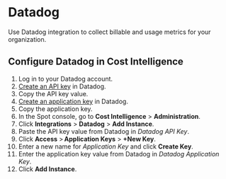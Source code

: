 <meta name="robots" content="noindex">

# Datadog 

Use Datadog integration to collect billable and usage metrics for your organization.

## Configure Datadog in Cost Intelligence   

1. Log in to your Datadog account.
2. [Create an API key](https://docs.datadoghq.com/account_management/api-app-keys/#add-an-api-key-or-client-token) in Datadog.
3. Copy the API key value.
4. [Create an application key](https://docs.datadoghq.com/account_management/api-app-keys/#add-application-keys) in Datadog.
5. Copy the application key.
6. In the Spot console, go to **Cost Intelligence** > **Administration**.
7. Click **Integrations** > **Datadog** > **Add Instance**.
8. Paste the API key value from Datadog in <i>Datadog API Key</i>.
9. Click **Access** > **Application Keys** > **+New Key**.
10. Enter a new name for <i>Application Key</i> and click **Create Key**.
11. Enter the application key value from Datadog in <i>Datadog Application Key</i>.
12. Click **Add Instance**.
